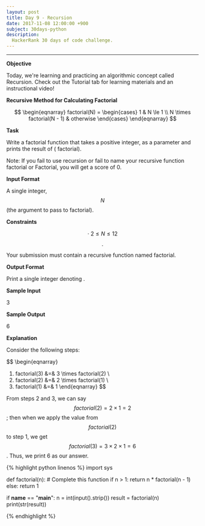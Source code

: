 ```yaml
---
layout: post
title: Day 9 - Recursion
date: 2017-11-08 12:00:00 +900
subject: 30days-python
description:
  HackerRank 30 days of code challenge.
---
```


-------
<style>
.MathJax_Display {
  text-align: left;
  color: #000;
}
.MathJax_SVG_Display {
  text-align: left !important;
}
.MathJax_SVG_Display line {
  stroke:#000;
}
.MathJax_SVG g{
  stroke:#000;
  stroke-width:2;
  fill:#000;
}
</style>

__Objective__

Today, we're learning and practicing an algorithmic concept called Recursion. Check out the Tutorial tab for learning materials and an instructional video!

__Recursive Method for Calculating Factorial__

$$
\begin{eqnarray}
  factorial(N) =  
    \begin{cases}    
      1 & N \le 1 \\    
      N \times factorial(N - 1) & otherwise  
    \end{cases}
\end{eqnarray}
$$

__Task__

Write a factorial function that takes a positive integer,  as a parameter and prints the result of  ( factorial).

Note: If you fail to use recursion or fail to name your recursive function factorial or Factorial, you will get a score of 0.

__Input Format__

A single integer,  $$N$$ (the argument to pass to factorial).

__Constraints__

$$
  \cdot \ 2 \le N \le 12
$$

$$\cdot$$ Your submission must contain a recursive function named factorial.

__Output Format__

Print a single integer denoting .

__Sample Input__

3

__Sample Output__

6

__Explanation__

Consider the following steps:

$$
  \begin{eqnarray}
  1. factorial(3) &=& 3 \times factorial(2) \\
  2. factorial(2) &=& 2 \times factorial(1) \\
  3. factorial(1) &=& 1 
  \end{eqnarray}
$$

From steps 2 and 3, we can say $$factorial(2)=2 \times 1 = 2$$; then when we apply the value from  $$factorial(2)$$ to step 1, we get $$factorial(3)=3 \times 2 \times 1 = 6$$. Thus, we print 6 as our answer.

{% highlight python linenos %}
import sys

def factorial(n):
    # Complete this function
    if n > 1:
        return n * factorial(n - 1)
    else:
        return 1

if __name__ == "__main__":
    n = int(input().strip())
    result = factorial(n)
    print(str(result))

{% endhighlight %}    